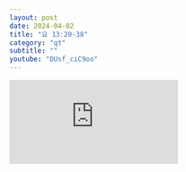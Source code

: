 ```yaml
---
layout: post
date: 2024-04-02
title: "요 13:20-38"
category: "qt"
subtitle: ""
youtube: "DUsf_ciC9oo"
---
```


<div class="youtube margin-large">
    <iframe src="https://www.youtube.com/embed/DUsf_ciC9oo" title="YouTube video player" frameborder="0" allow="accelerometer; autoplay; clipboard-write; encrypted-media; gyroscope; picture-in-picture; web-share" allowfullscreen></iframe>
</div>

